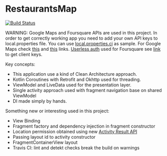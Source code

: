 # RestaurantsMap

[![Build Status](https://travis-ci.com/grigoryfedorov/RestaurantsMap.svg?branch=master)](https://travis-ci.com/grigoryfedorov/RestaurantsMap)

WARNING: Google Maps and Foursquare APIs are used in this project. In order to get correctly working app you need to add your own API keys to local.properties file. You can use [local.properties.ci](https://github.com/grigoryfedorov/RestaurantsMap/blob/master/local.properties.ci) as sample.
For Google Maps check [this](https://developers.google.com/maps/documentation/embed/get-api-key) and [this](https://developers.google.com/maps/gmp-get-started) links. [Userless auth](https://developer.foursquare.com/docs/places-api/authentication/#userless-auth) used for Foursquare see [link](https://developer.foursquare.com/docs/places-api/getting-started/) to get client keys.

Key concepts:
* This application use a kind of Clean Architecture approach. 
* Kotlin Coroutines with Retrofit and Okhttp used for threading. 
* ViewModel and LiveData used for the presentation layer. 
* Single activity approach used with fragment navigation base on shared ViewModel
* DI made simply by hands. 

Something new or interesting used in this project:
* View Binding
* Fragment factory and dependency injection in fragment constructor
* Location permission obtained using new [Activity Result API](https://developer.android.com/training/basics/intents/result) 
* Passing layout id to activity constructor
* FragmentContainerView layout
* Travis CI: lint and detekt checks break the build on warnings
